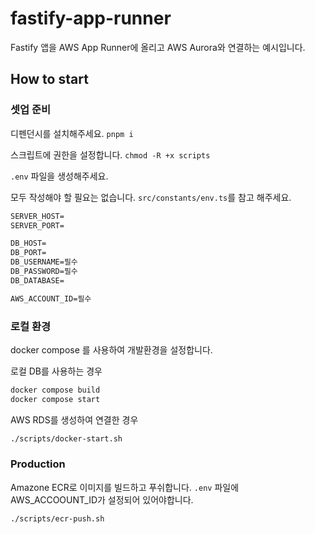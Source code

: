 # fastify-app-runner

Fastify 앱을 AWS App Runner에 올리고 AWS Aurora와 연결하는 예시입니다.

## How to start

### 셋업 준비

디펜던시를 설치해주세요.
`pnpm i`

스크립트에 권한을 설정합니다.
`chmod -R +x scripts`

`.env` 파일을 생성해주세요.

모두 작성해야 할 필요는 없습니다. `src/constants/env.ts`를 참고 해주세요.

```txt
SERVER_HOST=
SERVER_PORT=

DB_HOST=
DB_PORT=
DB_USERNAME=필수
DB_PASSWORD=필수
DB_DATABASE=

AWS_ACCOUNT_ID=필수
```

### 로컬 환경

docker compose 를 사용하여 개발환경을 설정합니다.

로컬 DB를 사용하는 경우

```bash
docker compose build
docker compose start
```

AWS RDS를 생성하여 연결한 경우

```bash
./scripts/docker-start.sh
```

### Production

Amazone ECR로 이미지를 빌드하고 푸쉬합니다. `.env` 파일에 AWS_ACCOOUNT_ID가 설정되어 있어야합니다.

```bash
./scripts/ecr-push.sh
```
